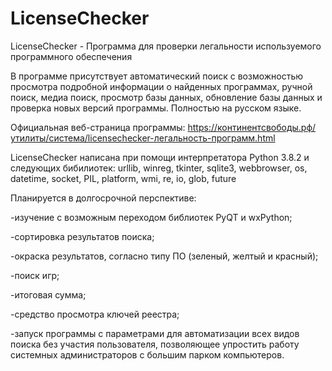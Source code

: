 # LicenseChecker
LicenseChecker - Программа для проверки легальности используемого программного обеспечения

В программе присутствует автоматический поиск с возможностью просмотра подробной информации о найденных программах, ручной поиск, медиа поиск, просмотр базы данных, обновление базы данных и проверка новых версий программы. Полностью на русском языке.

Официальная веб-страница программы: https://континентсвободы.рф/утилиты/система/licensechecker-легальность-программ.html

LicenseChecker написана при помощи интерпретатора Python 3.8.2 и следующих бибилиотек: urllib, winreg, tkinter, sqlite3, webbrowser, os, datetime, socket, PIL, platform, wmi, re, io, glob, future


Планируется в долгосрочной перспективе:

-изучение с возможным переходом библиотек PyQT и wxPython;

-сортировка результатов поиска;

-окраска результатов, согласно типу ПО (зеленый, желтый и красный);

-поиск игр;

-итоговая сумма;

-средство просмотра ключей реестра;

-запуск программы с параметрами для автоматизации всех видов поиска без участия пользователя, позволяющее упростить работу системных администраторов с большим парком компьютеров.
